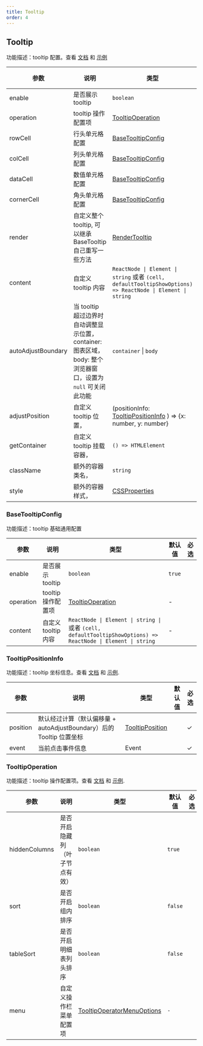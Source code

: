 ```yaml
---
title: Tooltip
order: 4
---
```


## Tooltip

功能描述：tooltip 配置。查看 [文档](/manual/basic/tooltip) 和 [示例](/examples/react-component/tooltip/#basic)

| 参数               | 说明   | 类型      | 默认值 | 必选 |
| ------------------ | ----------- | ----------- | ------ | --- |
| enable        | 是否展示 tooltip                                             | `boolean`                               | `true` |      |
| operation          | tooltip 操作配置项    | [TooltipOperation](#tooltipoperation)   | -      |      |
| rowCell                | 行头单元格配置    | [BaseTooltipConfig](#basetooltipconfig) | -      |      |
| colCell                | 列头单元格配置     | [BaseTooltipConfig](#basetooltipconfig) | -      |      |
| dataCell               | 数值单元格配置  | [BaseTooltipConfig](#basetooltipconfig) | -      |      |
| cornerCell             | 角头单元格配置    | [BaseTooltipConfig](#basetooltipconfig) | -      |      |
| render      | 自定义整个 tooltip, 可以继承 BaseTooltip 自己重写一些方法    | [RenderTooltip](#rendertooltip)         | -      |      |
| content   | 自定义 tooltip 内容  | `ReactNode \| Element \| string` 或者 `(cell, defaultTooltipShowOptions) => ReactNode \| Element \| string`   | -      |      |
| autoAdjustBoundary | 当 tooltip 超过边界时自动调整显示位置，container: 图表区域，body: 整个浏览器窗口，设置为 `null` 可关闭此功能 | `container` \| `body`  | `body` |      |
| adjustPosition | 自定义 tooltip 位置，| (positionInfo: [TooltipPositionInfo](#tooltippositioninfo) ) => {x: number, y: number}                  |  |      |
| getContainer | 自定义 tooltip 挂载容器，| `() => HTMLElement`   | `document.body` |      |
| className | 额外的容器类名，| `string`    | - |      |
| style | 额外的容器样式，| [CSSProperties](https://developer.mozilla.org/en-US/docs/Web/CSS/CSS_Properties_Reference)  | - |      |

### BaseTooltipConfig

功能描述：tooltip 基础通用配置

| 参数             | 说明                    | 类型                                  | 默认值 | 必选 |
| ---------------- | ----------------------- | ------------------------------------- | ------ | --- |
| enable      | 是否展示 tooltip        | `boolean`                             | `true` |      |
| operation        | tooltip 操作配置项      | [TooltipOperation](#tooltipoperation) | -      |      |
| content | 自定义 tooltip 内容 | `ReactNode \| Element \| string \|` 或者 `(cell, defaultTooltipShowOptions) => ReactNode \| Element \| string`                       | -      |      |

### TooltipPositionInfo

功能描述：tooltip 坐标信息。查看 [文档](/manual/basic/tooltip) 和 [示例](/examples/react-component/tooltip/#basic).

| 参数             | 说明                    | 类型                                  | 默认值 | 必选 |
| ---------------- | ----------------------- | ------------------------------------- | ------ | --- |
| position      | 默认经过计算（默认偏移量 + autoAdjustBoundary）后的 Tooltip 位置坐标  |  [TooltipPosition](#tooltipposition)  |  | ✓|
| event      | 当前点击事件信息 | Event | | ✓ |

### TooltipOperation

功能描述：tooltip 操作配置项。查看 [文档](/manual/basic/tooltip#%E6%93%8D%E4%BD%9C%E9%85%8D%E7%BD%AE%E9%A1%B9) 和 [示例](/examples/react-component/tooltip/#custom-operation).

| 参数          | 说明                          | 类型      | 默认值  | 必选 |
| ------------- | ----------------------------- | --------- | ------- | --- |
| hiddenColumns | 是否开启隐藏列（叶子节点有效）   | `boolean` | `true`  |      |
| sort          | 是否开启组内排序              | `boolean` | `false` |      |
| tableSort     | 是否开启明细表列头排序         | `boolean` | `false` |      |
| menu         | 自定义操作栏菜单配置项         | [TooltipOperatorMenuOptions](#tooltipoperatormenuoptions)  | `-` |      |
